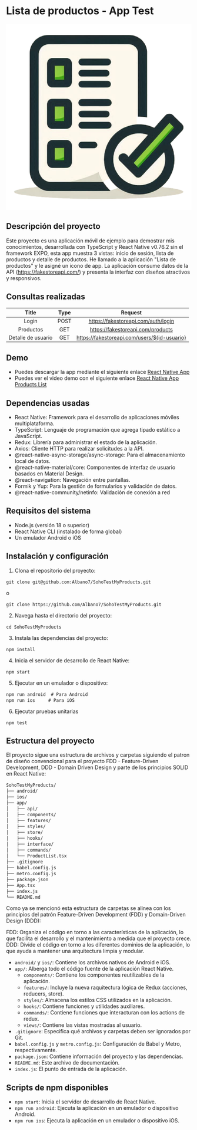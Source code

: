 # Lista de productos - App Test
![Descripción de la imagen](./assets/ListadoProductos_logo.png)

## Descripción del proyecto
Este proyecto es una aplicación móvil de ejemplo para demostrar mis conocimientos, desarrollada con TypeScript y React Native v0.76.2 sin el framework EXPO, esta app muestra 3 vistas: inicio de sesión, lista de productos y detalle de productos. He llamado a la aplicación "Lista de productos" y le asigné un icono de app. La aplicación consume datos de la API (https://fakestoreapi.com/) y presenta la interfaz con diseños atractivos y responsivos.

## Consultas realizadas

| Title | Type    | Request |
| :---:   | :---: | :---: |
| Login | POST   | https://fakestoreapi.com/auth/login   |
| Productos | GET   | https://fakestoreapi.com/products   |
| Detalle de usuario | GET   | https://fakestoreapi.com/users/${id-usuario}   |


## Demo
- Puedes descargar la app mediante el siguiente enlace [React Native App](https://drive.google.com/file/d/1lSV4pReliv7Sd-basRY58WEIONKsxqZO/view?usp=sharing) 
- Puedes ver el video demo con el siguiente enlace [React Native App Products List](https://drive.google.com/file/d/11aoh6ycK9ZKNcbPCY8NQppopPF2AwNUd/view?usp=sharing) 

## Dependencias usadas
- React Native: Framework para el desarrollo de aplicaciones móviles multiplataforma.
- TypeScript: Lenguaje de programación que agrega tipado estático a JavaScript.
- Redux: Librería para administrar el estado de la aplicación.
- Axios: Cliente HTTP para realizar solicitudes a la API.
- @react-native-async-storage/async-storage: Para el almacenamiento local de datos.
- @react-native-material/core: Componentes de interfaz de usuario basados en Material Design.
- @react-navigation: Navegación entre pantallas.
- Formik y Yup: Para la gestión de formularios y validación de datos.
- @react-native-community/netinfo: Validación de conexión a red

## Requisitos del sistema
- Node.js (versión 18 o superior)
- React Native CLI (instalado de forma global)
- Un emulador Android o iOS 

## Instalación y configuración

1. Clona el repositorio del proyecto:
```
git clone git@github.com:Albano7/SohoTestMyProducts.git
```
o
```
git clone https://github.com/Albano7/SohoTestMyProducts.git
```

2. Navega hasta el directorio del proyecto:
```
cd SohoTestMyProducts
```

3. Instala las dependencias del proyecto:
```
npm install
```

4. Inicia el servidor de desarrollo de React Native:
```
npm start
```

5. Ejecutar en un emulador o dispositivo:
```
npm run android  # Para Android
npm run ios     # Para iOS
```


6. Ejecutar pruebas unitarias
```
npm test
```

## Estructura del proyecto
El proyecto sigue una estructura de archivos y carpetas siguiendo el patron de diseño convencional para el proyecto FDD -  Feature-Driven Development, DDD - Domain Driven Design y parte de los principios SOLID en React Native:

```
SohoTestMyProducts/
├── android/
├── ios/
├── app/
│   ├── api/
│   ├── components/
│   ├── features/
│   ├── styles/
│   ├── store/
│   ├── hooks/
│   ├── interface/
│   ├── commands/
│   └── ProductList.tsx
├── .gitignore
├── babel.config.js
├── metro.config.js
├── package.json
├── App.tsx
├── index.js
└── README.md
```

Como ya se mencionó esta estructura de carpetas se alinea con los principios del patrón Feature-Driven Development (FDD) y Domain-Driven Design (DDD):

FDD: Organiza el código en torno a las características de la aplicación, lo que facilita el desarrollo y el mantenimiento a medida que el proyecto crece.
DDD: Divide el código en torno a los diferentes dominios de la aplicación, lo que ayuda a mantener una arquitectura limpia y modular.

- `android/` y `ios/`: Contiene los archivos nativos de Android e iOS.
- `app/`: Alberga todo el código fuente de la aplicación React Native.
  - `components/`: Contiene los componentes reutilizables de la aplicación.
  - `features/`: Incluye la nueva raquitectura lógica de Redux (acciones, reducers, store).
  - `styles/`: Almacena los estilos CSS utilizados en la aplicación.
  - `hooks/`: Contiene funciones y utilidades auxiliares.
  - `commands/`: Contiene funciones que interacturan con los actions de redux.
  - `views/`: Contiene las vistas mostradas al usuario.
- `.gitignore`: Especifica qué archivos y carpetas deben ser ignorados por Git.
- `babel.config.js` y `metro.config.js`: Configuración de Babel y Metro, respectivamente.
- `package.json`: Contiene información del proyecto y las dependencias.
- `README.md`: Este archivo de documentación.
- `index.js`: El punto de entrada de la aplicación.

## Scripts de npm disponibles

- `npm start`: Inicia el servidor de desarrollo de React Native.
- `npm run android`: Ejecuta la aplicación en un emulador o dispositivo Android.
- `npm run ios`: Ejecuta la aplicación en un emulador o dispositivo iOS.

